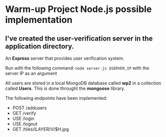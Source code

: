 # Warm-up Project Node.js possible implementation

## I've created the user-verification server in the **application** directory.  

An **Express** server that provides user verification system.

Run with the following command: `node server.js $SERVER_IP` with the server IP as an argument

All users are stored in a local MongoDB database called **wp2** in a collection called **Users**. This is done throught the **mongoose** library.

The following endpoints have been implemented:
- POST /addusers
- GET /verify
- USE /login
- USE /logout
- GET /tiles/l$LAYER/$V/$H.jpg

